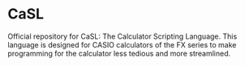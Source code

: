 # CaSL
Official repository for CaSL: The Calculator Scripting Language. This language is designed for CASIO calculators of the FX series to make programming for the calculator less tedious and more streamlined.
